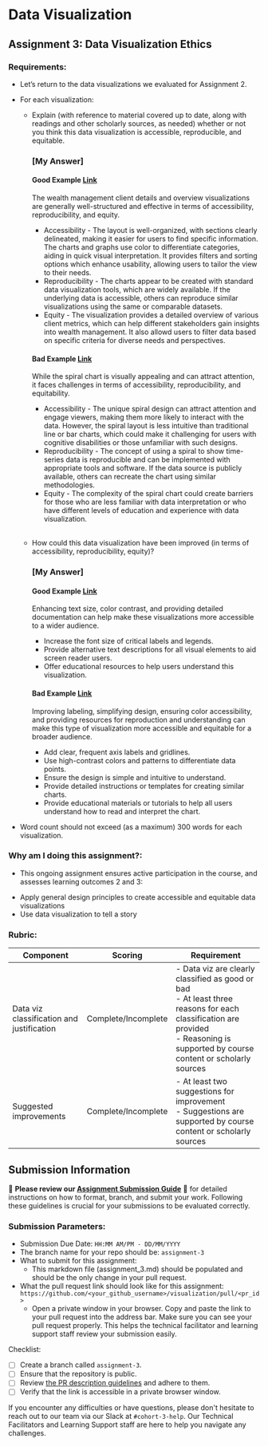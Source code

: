 # Data Visualization

## Assignment 3: Data Visualization Ethics

### Requirements:
- Let’s return to the data visualizations we evaluated for Assignment 2.  
- For each visualization: 
    - Explain (with reference to material covered up to date, along with readings and other scholarly sources, as needed) whether or not you think this data visualization is accessible, reproducible, and equitable. 
        ### [My Answer]

        #### Good Example [Link](https://public.tableau.com/app/profile/francisco8181/viz/WealthManagement_17210375097540/Overview)

        The wealth management client details and overview visualizations are generally well-structured and effective in terms of accessibility, reproducibility, and equity.
        - Accessibility - The layout is well-organized, with sections clearly delineated, making it easier for users to find specific information.  The charts and graphs use color to differentiate categories, aiding in quick visual interpretation.  It provides filters and sorting options which enhance usability, allowing users to tailor the view to their needs.
        - Reproducibility - The charts appear to be created with standard data visualization tools, which are widely available.  If the underlying data is accessible, others can reproduce similar visualizations using the same or comparable datasets.
        - Equity - The visualization provides a detailed overview of various client metrics, which can help different stakeholders gain insights into wealth management.  It also allowd users to filter data based on specific criteria for diverse needs and perspectives.


        
        #### Bad Example [Link](https://64.media.tumblr.com/282d910291fd14d4a36c4b5b2174553d/2c8df8348c39cc13-ac/s1280x1920/c4ef54bbf4df92f7ab215eaa92bf4fa09b439ae5.jpg)

        While the spiral chart is visually appealing and can attract attention, it faces challenges in terms of accessibility, reproducibility, and equitability.
        - Accessibility - The unique spiral design can attract attention and engage viewers, making them more likely to interact with the data.  However, the spiral layout is less intuitive than traditional line or bar charts, which could make it challenging for users with cognitive disabilities or those unfamiliar with such designs.
        - Reproducibility - The concept of using a spiral to show time-series data is reproducible and can be implemented with appropriate tools and software.  If the data source is publicly available, others can recreate the chart using similar methodologies.
        - Equity - The complexity of the spiral chart could create barriers for those who are less familiar with data interpretation or who have different levels of education and experience with data visualization.<br><br>


    - How could this data visualization have been improved (in terms of accessibility, reproducibility, equity)?  
        ### [My Answer]

        #### Good Example [Link](https://public.tableau.com/app/profile/francisco8181/viz/WealthManagement_17210375097540/Overview)
        Enhancing text size, color contrast, and providing detailed documentation can help make these visualizations more accessible to a wider audience. 
        - Increase the font size of critical labels and legends.
        - Provide alternative text descriptions for all visual elements to aid screen reader users.
        - Offer educational resources to help users understand this visualization.

        
        #### Bad Example [Link](https://64.media.tumblr.com/282d910291fd14d4a36c4b5b2174553d/2c8df8348c39cc13-ac/s1280x1920/c4ef54bbf4df92f7ab215eaa92bf4fa09b439ae5.jpg)
        Improving labeling, simplifying design, ensuring color accessibility, and providing resources for reproduction and understanding can make this type of visualization more accessible and equitable for a broader audience.
        - Add clear, frequent axis labels and gridlines.
        - Use high-contrast colors and patterns to differentiate data points.
        - Ensure the design is simple and intuitive to understand.
        - Provide detailed instructions or templates for creating similar charts.
        - Provide educational materials or tutorials to help all users understand how to read and interpret the chart.


- Word count should not exceed (as a maximum) 300 words for each visualization. 

### Why am I doing this assignment?:
- This ongoing assignment ensures active participation in the course, and assesses learning outcomes 2 and 3:  
* Apply general design principles to create accessible and equitable data visualizations
* Use data visualization to tell a story

### Rubric:
| Component               | Scoring   | Requirement                                                 |
|-------------------------|-----------|-------------------------------------------------------------|
| Data viz classification and justification | Complete/Incomplete | - Data viz are clearly classified as good or bad<br />- At least three reasons for each classification are provided<br />- Reasoning is supported by course content or scholarly sources |
| Suggested improvements  | Complete/Incomplete | - At least two suggestions for improvement<br />- Suggestions are supported by course content or scholarly sources |

## Submission Information

🚨 **Please review our [Assignment Submission Guide](https://github.com/UofT-DSI/onboarding/blob/main/onboarding_documents/submissions.md)** 🚨 for detailed instructions on how to format, branch, and submit your work. Following these guidelines is crucial for your submissions to be evaluated correctly.

### Submission Parameters:
* Submission Due Date: `HH:MM AM/PM - DD/MM/YYYY`
* The branch name for your repo should be: `assignment-3`
* What to submit for this assignment:
    * This markdown file (assignment_3.md) should be populated and should be the only change in your pull request.
* What the pull request link should look like for this assignment: `https://github.com/<your_github_username>/visualization/pull/<pr_id>`
    * Open a private window in your browser. Copy and paste the link to your pull request into the address bar. Make sure you can see your pull request properly. This helps the technical facilitator and learning support staff review your submission easily.

Checklist:
- [ ] Create a branch called `assignment-3`.
- [ ] Ensure that the repository is public.
- [ ] Review [the PR description guidelines](https://github.com/UofT-DSI/onboarding/blob/main/onboarding_documents/submissions.md#guidelines-for-pull-request-descriptions) and adhere to them.
- [ ] Verify that the link is accessible in a private browser window.

If you encounter any difficulties or have questions, please don't hesitate to reach out to our team via our Slack at `#cohort-3-help`. Our Technical Facilitators and Learning Support staff are here to help you navigate any challenges.
